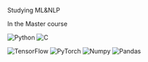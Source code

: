 Studying ML&NLP

In the Master course

![Python](https://img.shields.io/badge/python-black?style=for-the-badge&logo=python) <!-- ![C++](https://img.shields.io/badge/c++-black?style=for-the-badge&logo=cplusplus) -->
![C](https://img.shields.io/badge/c-black?style=for-the-badge&logo=c)

![TensorFlow](https://img.shields.io/badge/TensorFlow-black?style=for-the-badge&logo=tensorflow)
![PyTorch](https://img.shields.io/badge/PyTorch-black?style=for-the-badge&logo=pytorch)
![Numpy](https://img.shields.io/badge/Numpy-black?style=for-the-badge&logo=numpy)
![Pandas](https://img.shields.io/badge/pandas-black?style=for-the-badge&logo=pandas)
